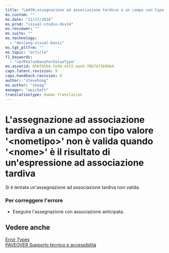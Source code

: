 ```yaml
---
title: "L&#39;assegnazione ad associazione tardiva a un campo con tipo valore &#39;&lt;nometipo&gt;&#39; non &#232; valida quando &#39;&lt;nome&gt;&#39; &#232; il risultato di un&#39;espressione ad associazione tardiva | Microsoft Docs"
ms.custom: ""
ms.date: "11/17/2016"
ms.prod: "visual-studio-dev14"
ms.reviewer: ""
ms.suite: ""
ms.technology: 
  - "devlang-visual-basic"
ms.tgt_pltfrm: ""
ms.topic: "article"
f1_keywords: 
  - "vbrRValueBaseForValueType"
ms.assetid: 050f05b4-7e56-4372-aae5-70b7d73b99e4
caps.latest.revision: 9
caps.handback.revision: 9
author: "stevehoag"
ms.author: "shoag"
manager: "wpickett"
translationtype: Human Translation
---
```

# L&#39;assegnazione ad associazione tardiva a un campo con tipo valore &#39;&lt;nometipo&gt;&#39; non &#232; valida quando &#39;&lt;nome&gt;&#39; &#232; il risultato di un&#39;espressione ad associazione tardiva
Si è tentata un'assegnazione ad associazione tardiva non valida.  
  
### Per correggere l'errore  
  
-   Eseguire l'assegnazione con associazione anticipata.  
  
## Vedere anche  
 [Error Types](../../visual-basic/programming-guide/language-features/error-types.md)   
 [PAVEOVER Supporto tecnico e accessibilità](http://msdn.microsoft.com/it-it/14e1d293-7b6d-40a6-bf3e-a92f8ee6c88c)